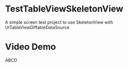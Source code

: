 # TestTableViewSkeletonView
A simple screen test project to use SkeletonView with UITableViewDiffableDataSource
# Video Demo
ABCD
